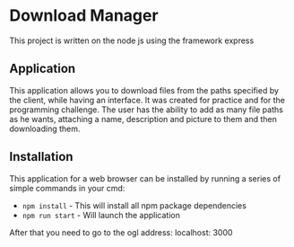 # Download Manager
This project is written on the node js using the framework express

## Application

This application allows you to download files from the paths specified by the client, while having an interface. It was created for practice and for the programming challenge.
The user has the ability to add as many file paths as he wants, attaching a name, description and picture to them and then downloading them.

## Installation

This application for a web browser can be installed by running a series of simple commands in your cmd:
* `npm install` - This will install all npm package dependencies
* `npm run start` - Will launch the application

After that you need to go to the ogl address: localhost: 3000

